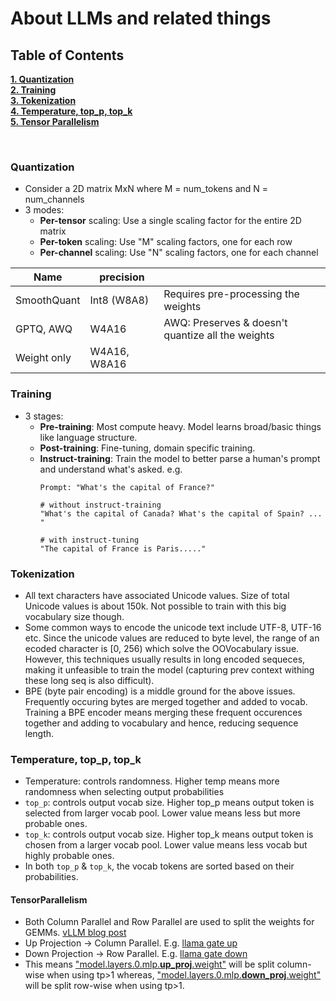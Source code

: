 # About LLMs and related things

## Table of Contents
**[1. Quantization](#quantization)**<br>
**[2. Training](#training)**<br>
**[3. Tokenization](#tokenization)**<br>
**[4. Temperature, top_p, top_k](#temperature)**<br>
**[5. Tensor Parallelism](#TensorParallelism)**<br>


<br> 

### Quantization
- Consider a 2D matrix MxN where M = num_tokens and N = num_channels
- 3 modes:
    - **Per-tensor** scaling: Use a single scaling factor for the entire 2D matrix
    - **Per-token** scaling: Use "M" scaling factors, one for each row
    - **Per-channel** scaling: Use "N" scaling factors, one for each channel


| Name        | precision    |                                                  |
|-------------|--------------|--------------------------------------------------|
| SmoothQuant | Int8 (W8A8)  | Requires pre-processing the weights              |
| GPTQ, AWQ   | W4A16        | AWQ: Preserves & doesn't quantize all the weights |
| Weight only | W4A16, W8A16 |                                                  |

### Training
- 3 stages:
    - **Pre-training**: Most compute heavy. Model learns broad/basic things like language structure.
    - **Post-training**: Fine-tuning, domain specific training.
    - **Instruct-training**: Train the model to better parse a human's prompt and understand what's asked. e.g.
      ```
      Prompt: "What's the capital of France?"

      # without instruct-training
      "What's the capital of Canada? What's the capital of Spain? ... "
      
      # with instruct-tuning
      "The capital of France is Paris....."
      ```


### Tokenization
- All text characters have associated Unicode values. Size of total Unicode values is about 150k. Not possible to train with this big vocabulary size though.
- Some common ways to encode the unicode text include UTF-8, UTF-16 etc. Since the unicode values are reduced to byte level, the range of an ecoded character is [0, 256) which solve the OOVocabulary issue. However, this techniques usually results in long encoded sequeces, making it unfeasible to train the model (capturing prev context withing these long seq is also difficult).
- BPE (byte pair encoding) is a middle ground for the above issues. Frequently occuring bytes are merged together and added to vocab. Training a BPE encoder means merging these frequent occurences together and adding to vocabulary and hence, reducing sequence length.


### Temperature, top_p, top_k
- Temperature: controls randomness. Higher temp means more randomness when selecting output probabilities
- `top_p`: controls output vocab size. Higher top_p means output token is selected from larger vocab pool. Lower value means less but more probable ones.
- `top_k`: controls output vocab size. Higher top_k means output token is chosen from a larger vocab pool. Lower value means less vocab but highly probable ones.
- In both `top_p` & `top_k`, the vocab tokens are sorted based on their probabilities.


#### TensorParallelism
- Both Column Parallel and Row Parallel are used to split the weights for GEMMs. [vLLM blog post](https://blog.vllm.ai/2025/02/17/distributed-inference.html)
- Up Projection -> Column Parallel. E.g. [llama gate up](https://github.com/ROCm/vllm/blob/f94ec9beeca1071cc34f9d1e206d8c7f3ac76129/vllm/model_executor/models/llama.py#L76)
- Down Projection -> Row Parallel. E.g. [llama gate down](https://github.com/ROCm/vllm/blob/f94ec9beeca1071cc34f9d1e206d8c7f3ac76129/vllm/model_executor/models/llama.py#L83)
- This means ["model.layers.0.mlp.**up_proj**.weight"](https://huggingface.co/meta-llama/Llama-2-7b-hf/blob/main/pytorch_model.bin.index.json#L11) will be split column-wise when using tp>1 whereas, ["model.layers.0.mlp.**down_proj**.weight"](url) will be split row-wise when using tp>1.
